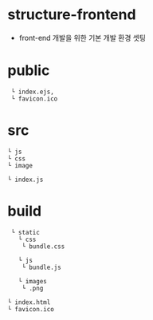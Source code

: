  structure-frontend
==========================
* front-end 개발을 위한 기본 개발 환경 셋팅

# public
     └ index.ejs, 
     └ favicon.ico

# src
    └ js
    └ css
    └ image
    
    └ index.js


# build
     └ static
       └ css
        └ bundle.css
        
       └ js
        └ bundle.js
        
       └ images
        └ .png

    └ index.html
    └ favicon.ico

